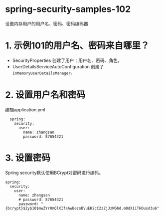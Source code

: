 # spring-security-samples-102
设置内存用户的用户名、密码、密码编码器

# 1. 示例101的用户名、密码来自哪里？
  - SecurityProperties
    创建了用户：用户名、密码、角色。
  - UserDetailsServiceAutoConfiguration
    创建了`InMemoryUserDetailsManager`。

# 2. 设置用户名和密码
编辑application.yml  
```
  spring:
    security:
      user:
        name: zhangsan
        password: 87654321
```

# 3. 设置密码
Spring security默认使用BCrypt对密码进行编码。
```
spring:
  security:
    user:
      name: zhangsan
      # password: 87654321
      password: "{bcrypt}$2y$10$mwZYr0mQlXIfaAwBezsBVuEK2cC2zZjJzWGhd.m0dX1iTHDusd3u6"
```

